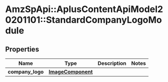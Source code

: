 # AmzSpApi::AplusContentApiModel20201101::StandardCompanyLogoModule

## Properties
Name | Type | Description | Notes
------------ | ------------- | ------------- | -------------
**company_logo** | [**ImageComponent**](ImageComponent.md) |  | 

